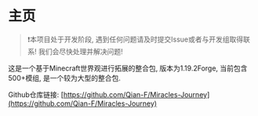 # 主页

> ❗本项目处于开发阶段, 遇到任何问题请及时提交Issue或者与开发组取得联系! 我们会尽快处理并解决问题!

这是一个基于Minecraft世界观进行拓展的整合包, 版本为1.19.2Forge, 当前包含500+模组, 是一个较为大型的整合包.

Github仓库链接: [https://github.com/Qian-F/Miracles-Journey](https://github.com/Qian-F/Miracles-Journey)
